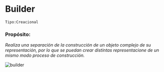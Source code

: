 # Builder

```
Tipo:Creacional
```
### Propósito:
_Realiza una separación de la construcción de un objeto complejo de su representación, por lo que se puedan crear distintas representacione de un mismo modo proceso de construcción._

![builder](https://user-images.githubusercontent.com/42217739/46638249-9b07ac80-cb25-11e8-95cf-ce913fb1271d.png)
